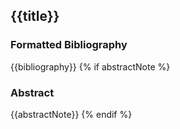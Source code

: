 ## {{title}}

### Formatted Bibliography

{{bibliography}}
{% if abstractNote %}

### Abstract

{{abstractNote}}
{% endif %}
